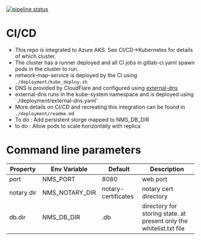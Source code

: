 [![pipeline status](https://gitlab.com/cordite/network-map-service/badges/master/pipeline.svg)](https://gitlab.com/cordite/network-map-service/commits/master)



# CI/CD
  + This repo is integrated to Azure AKS. See CI/CD->Kubernetes for details of which cluster.
  + The cluster has a runner deployed and all CI jobs in gitlab-ci.yaml spawn pods in the cluster to run.
  + network-map-service is deployed by the CI using `./deployment/kube_deploy.sh`
  + DNS is provided by CloudFlare and configured using [external-dns](https://github.com/kubernetes-incubator/external-dns)
  + external-dns runs in the kube-system namespace and is deployed using `./deployment/external-dns.yaml'
  + More details on CI/CD and recreating this integration can be found in `./deployment/readme.md`
  + To do : Add persistent storge mapped to NMS_DB_DIR
  + to do : Allow pods to scale horizontally with replica

# Command line parameters

| Property   | Env Variable   | Default             | Description           |
| ---------- | -------------- | ------------------- | --------------------- |
| port       | NMS_PORT       | 8080                | web port              |
| notary.dir | NMS_NOTARY_DIR | notary-certificates | notary cert directory |
| db.dir | NMS_DB_DIR | .db | directory for storing state. at present only the whitelist.txt file |

